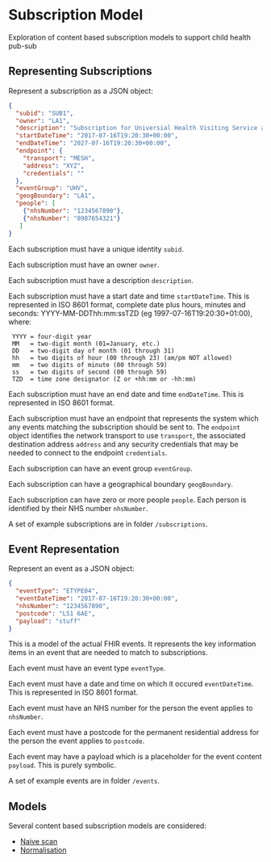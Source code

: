 # Subscription Model
Exploration of content based subscription models to support child health pub-sub

## Representing Subscriptions
Represent a subscription as a JSON object:
```json
{
  "subid": "SUB1",
  "owner": "LA1",
  "description": "Subscription for Universial Health Visiting Service as commissioned by LA1",
  "startDateTime": "2017-07-16T19:20:30+00:00",
  "endDateTime": "2027-07-16T19:20:30+00:00",
  "endpoint": {
    "transport": "MESH",
    "address": "XYZ",
    "credentials": ""
  },
  "eventGroup": "UHV",
  "geogBoundary": "LA1",
  "people": [
    {"nhsNumber": "1234567890"},
    {"nhsNumber": "0987654321"}
   ]
}
```
Each subscription must have a unique identity ```subid```.

Each subscription must have an owner ```owner```.

Each subscription must have a description ```description```.

Each subscription must have a start date and time ```startDateTime```. This is represented in ISO 8601 format, complete date plus hours, minutes and seconds: YYYY-MM-DDThh:mm:ssTZD (eg 1997-07-16T19:20:30+01:00), where:

     YYYY = four-digit year
     MM   = two-digit month (01=January, etc.)
     DD   = two-digit day of month (01 through 31)
     hh   = two digits of hour (00 through 23) (am/pm NOT allowed)
     mm   = two digits of minute (00 through 59)
     ss   = two digits of second (00 through 59)
     TZD  = time zone designator (Z or +hh:mm or -hh:mm)
     
Each subscription must have an end date and time ```endDateTime```. This is represented in ISO 8601 format.

Each subscription must have an endpoint that represents the system which any events matching the subscription should be sent to. The ```endpoint``` object identifies the network transport to use ```transport```, the associated destination address ```address``` and any security credentials that may be needed to connect to the endpoint ```credentials```.

Each subscription can have an event group ```eventGroup```.

Each subscription can have a geographical boundary ```geogBoundary```.

Each subscription can have zero or more people ```people```. Each person is identified by their NHS number ```nhsNumber```.

A set of example subscriptions are in folder ```/subscriptions```.

## Event Representation
Represent an event as a JSON object:
```json
{
  "eventType": "ETYPE04",
  "eventDateTime": "2017-07-16T19:20:30+00:00",
  "nhsNumber": "1234567890",
  "postcode": "LS1 6AE",
  "payload": "stuff"
}
```
This is a model of the actual FHIR events. It represents the key information items in an event that are needed to match to subscriptions.

Each event must have an event type ```eventType```.

Each event must have a date and time on which it occured ```eventDateTime```. This is represented in ISO 8601 format.

Each event must have an NHS number for the person the event applies to ```nhsNumber```.

Each event must have a postcode for the permanent residential address for the person the event applies to ```postcode```.

Each event may have a payload which is a placeholder for the event content ```payload```. This is purely symbolic.

A set of example events are in folder ```/events```.

## Models
Several content based subscription models are considered:
* [Naive scan](https://github.com/childhealth/SubscriptionModel/blob/master/model/naivescan.md)
* [Normalisation](https://github.com/childhealth/SubscriptionModel/blob/master/model/normalisation.md)

